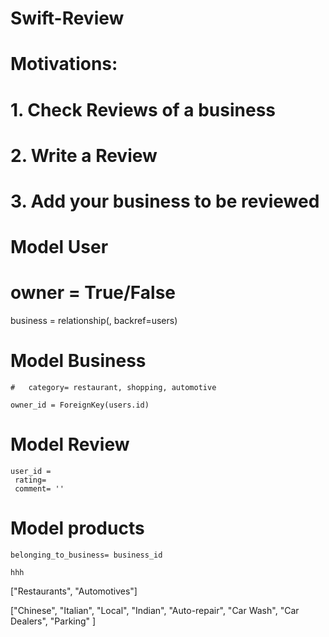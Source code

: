 # Swift-Review


# Motivations:

#    1. Check Reviews of a business
#    2. Write a Review
#    3. Add your business to be reviewed
   
    

# Model User


   # owner = True/False

   business = relationship(, backref=users)


# Model Business

    #   category= restaurant, shopping, automotive 
    
    owner_id = ForeignKey(users.id)
    

# Model Review


    user_id = 
     rating=
     comment= ''
     
     

# Model products 


    belonging_to_business= business_id

    hhh
     


["Restaurants", "Automotives"]

["Chinese", "Italian", "Local", "Indian", "Auto-repair", "Car Wash", "Car Dealers", "Parking" ]